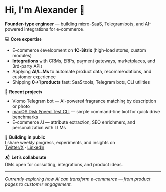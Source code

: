 # Hi, I'm Alexander 👋

**Founder-type engineer** — building micro-SaaS, Telegram bots, and AI-powered integrations for e-commerce.

💻 **Core expertise**  
- E-commerce development on **1C-Bitrix** (high-load stores, custom modules)  
- **Integrations** with CRMs, ERPs, payment gateways, marketplaces, and 3rd-party APIs  
- Applying **AI/LLMs** to automate product data, recommendations, and customer experience  
- Shipping **0→1 products** fast: SaaS tools, Telegram bots, CLI utilities

🚀 **Recent projects**
- Viomo Telegram bot — AI-powered fragrance matching by description or photo
- [macOS Disk Speed Test CLI](https://github.com/sanchesfree/macos-disk-speed-test-cli) — simple command-line tool for quick drive benchmarks
- E-commerce AI — attribute extraction, SEO enrichment, and personalization with LLMs

📢 **Building in public**  
I share weekly progress, experiments, and insights on  
[Twitter/X](https://x.com/sanches_free) · [LinkedIn](https://www.linkedin.com/in/alexander-gusev-274ab625/)

📬 **Let’s collaborate**  
DMs open for consulting, integrations, and product ideas.

---
*Currently exploring how AI can transform e-commerce — from product pages to customer engagement.*
